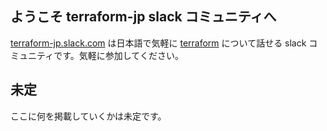 ## ようこそ terraform-jp slack コミュニティへ

[terraform-jp.slack.com](https://join.slack.com/t/terraform-jp/signup?x=x-538011659287-538015405447) は日本語で気軽に
[terraform](https://www.terraform.io/) について話せる slack コミュニティです。気軽に参加してください。

## 未定

ここに何を掲載していくかは未定です。
